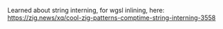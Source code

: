Learned about string interning, for wgsl inlining, here:
https://zig.news/xq/cool-zig-patterns-comptime-string-interning-3558

